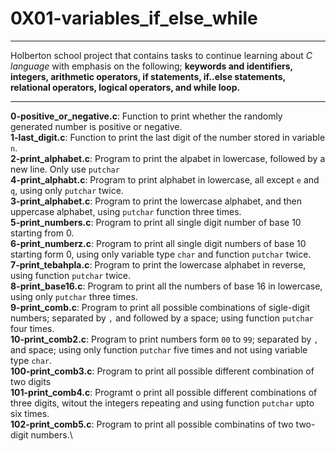 # 0X01-variables_if_else_while
---------------------------
Holberton school project that contains tasks to continue learning about *C language* with emphasis on the following; **keywords and identifiers, integers, arithmetic operators, if statements, if..else statements, relational operators, logical operators, and while loop.**

------------------------------------------------------------------------------------------

**0-positive_or_negative.c**: Function to print whether the randomly generated number is positive or negative.\
**1-last_digit.c**: Function to print the last digit of the number stored in variable `n`.\
**2-print_alphabet.c**: Program to print the alpabet in lowercase, followed by a new line. Only use `putchar`\
**4-print_alphabt.c**: Program to print alphabet in lowercase, all except `e` and `q`, using only `putchar` twice.\
**3-print_alphabet.c**: Program to print the lowercase alphabet, and then uppercase alphabet, using `putchar` function three times.\
**5-print_numbers.c**: Program to print all single digit number of base 10 starting from 0.\
**6-print_numberz.c**: Program to print all single digit numbers of base 10 starting form 0, using only variable type `char` and function `putchar` twice.\
**7-print_tebahpla.c**: Program to print the lowercase alphabet in reverse, using function `putchar` twice.\
**8-print_base16.c**: Program to print all the numbers of base 16 in lowercase, using only `putchar` three times.\
**9-print_comb.c**: Program to print all possible combinations of sigle-digit numbers; separated by `,` and followed by a space; using function `putchar` four times.\
**10-print_comb2.c**: Program to print numbers form `00` to `99`; separated by `,` and space; using only function `putchar` five times and not using variable type `char`.\
**100-print_comb3.c**: Program to print all possible different combination of two digits\
**101-print_comb4.c**: Programt o print all possible different combinations of three digits, witout the integers repeating and using function `putchar` upto six times.\
**102-print_comb5.c**: Program to print all possible combinatins of two two-digit numbers.\
